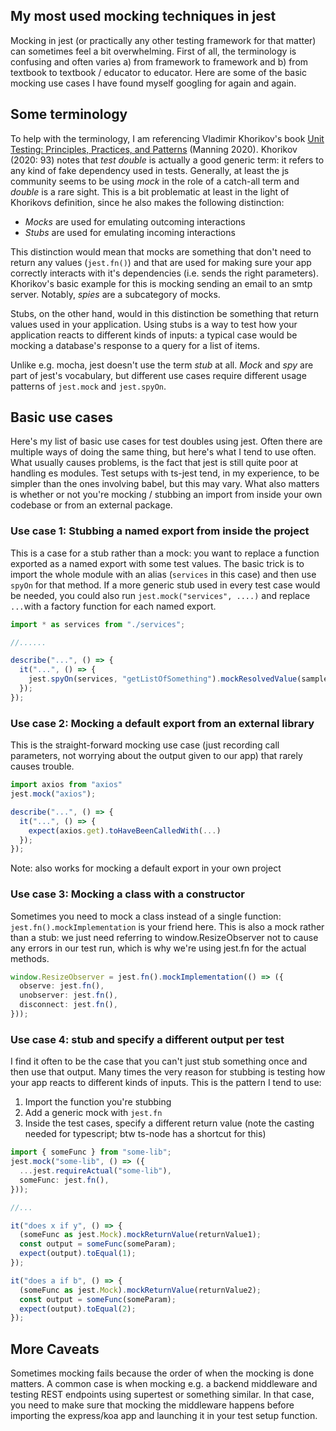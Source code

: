 ## My most used mocking techniques in jest


Mocking in jest (or practically any other testing framework for that matter)
can sometimes feel a bit overwhelming. First of all, the terminology is
confusing and often varies a) from framework to framework and b) from textbook
to textbook / educator to educator. Here are some of the basic mocking use
cases I have found myself googling for again and again.

## Some terminology

To help with the terminology, I am referencing Vladimir Khorikov's book [Unit
Testing: Principles, Practices, and
Patterns](https://www.manning.com/books/unit-testing) (Manning 2020). Khorikov
(2020: 93) notes that _test double_ is actually a good generic term: it refers
to any kind of fake dependency used in tests. Generally, at least the js
community seems to be using _mock_ in the role of a catch-all term and _double_
is a rare sight. This is a bit problematic at least in the light of Khorikovs
definition, since he also makes the following distinction:

- _Mocks_ are used for emulating outcoming interactions
- _Stubs_ are used for emulating incoming interactions

This distinction would mean that mocks are something that don't need to return
any values (`jest.fn()`) and that are used for making sure your app correctly interacts with
it's dependencies (i.e. sends the right parameters). Khorikov's basic example
for this is mocking sending an email to an smtp server. Notably, _spies_ are a
subcategory of mocks.

Stubs, on the other hand, would in this distinction be something that return
values used in your application. Using stubs is a way to test how your
application reacts to different kinds of inputs: a typical case would be mocking a
database's response to a query for a list of items.

Unlike e.g. mocha, jest doesn't use the term _stub_ at all. _Mock_ and _spy_
are part of jest's vocabulary, but different use cases require different usage
patterns of `jest.mock` and `jest.spyOn`.

## Basic use cases

Here's my list of basic use cases for test doubles using jest. Often there are
multiple ways of doing the same thing, but here's what I tend to use often.
What usually causes problems, is the fact that jest is still quite poor at
handling es modules. Test setups with ts-jest tend, in my experience, to be
simpler than the ones involving babel, but this may vary. What also matters is
whether or not you're mocking / stubbing an import from inside your own codebase or from
an external package.

### Use case 1: Stubbing a named export from inside the project

This is a case for a stub rather than a mock: you want to replace a function exported as a named export with some test values.  The basic trick is to import the whole module with an alias (`services` in this case) and then use `spyOn` for that method. If a more generic stub used in every test case would be needed, you could also run `jest.mock("services", ....)` and replace `...`with a factory function for each named export.

```typescript
import * as services from "./services";

//......

describe("...", () => {
  it("...", () => {
    jest.spyOn(services, "getListOfSomething").mockResolvedValue(sampleList);
  });
});
```

### Use case 2: Mocking a default export from an external library

This is the straight-forward mocking use case (just recording call parameters, not worrying about the output given to our app) that rarely causes trouble.

```typescript
import axios from "axios"
jest.mock("axios");

describe("...", () => {
  it("...", () => {
    expect(axios.get).toHaveBeenCalledWith(...)
  });
});


```

Note: also works for mocking a default export in your own project

### Use case 3: Mocking a class with a constructor

Sometimes you need to mock a class instead of a single function: `jest.fn().mockImplementation` is your friend here. This is also a mock rather than a stub: we just need referring to window.ResizeObserver not to cause any errors in our test run, which is why we're using jest.fn for the actual methods.


```typescript
window.ResizeObserver = jest.fn().mockImplementation(() => ({
  observe: jest.fn(),
  unobserver: jest.fn(),
  disconnect: jest.fn(),
}));
```

### Use case 4: stub and specify a different output per test

I find it often to be the case that you can't just stub something once
and then use that output. Many times the very reason for stubbing is testing
how your app reacts to different kinds of inputs. This is the pattern I tend to
use:

1. Import the function you're stubbing
2. Add a generic mock with `jest.fn`
3. Inside the test cases, specify a different return value (note the casting
   needed for typescript; btw ts-node has a shortcut for this)

```typescript
import { someFunc } from "some-lib";
jest.mock("some-lib", () => ({
  ...jest.requireActual("some-lib"),
  someFunc: jest.fn(),
}));

//...

it("does x if y", () => {
  (someFunc as jest.Mock).mockReturnValue(returnValue1);
  const output = someFunc(someParam);
  expect(output).toEqual(1);
});

it("does a if b", () => {
  (someFunc as jest.Mock).mockReturnValue(returnValue2);
  const output = someFunc(someParam);
  expect(output).toEqual(2);
});
```

## More Caveats

Sometimes mocking fails because the order of when the mocking is done matters.
A common case is when mocking e.g. a backend middleware and testing REST
endpoints using supertest or something similar. In that case, you need to make
sure that mocking the middleware happens before importing the express/koa app
and launching it in your test setup function.
